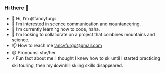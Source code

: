 ### Hi there 👋

- 👋 Hi, I’m @fancyfurgo
- 👀 I’m interested in science communication and mountaneering.
- 🌱 I’m currently learning how to code, haha.
- 💞️ I’m looking to collaborate on a project that combines mountains and science.
- 📫 How to reach me fancyfurgo@gmail.com
- 😄 Pronouns: she/her
- ⚡ Fun fact about me: I thought I knew how to ski until I started practicing ski touring, then my downhill skiing skills disappeared.

<!---
fancyfurgo/fancyfurgo is a ✨ special ✨ repository because its `README.md` (this file) appears on your GitHub profile.
You can click the Preview link to take a look at your changes.
--->

